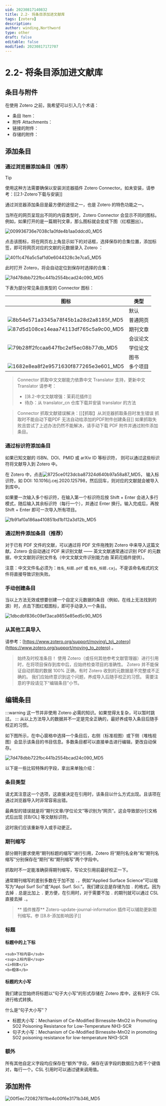 ```yaml
---
uid: 20230817140832
title: 2.2- 将条目添加进文献库
tags: [zotero]
description: 
author: winding,Northword
type: other
draft: false
editable: false
modified: 20230817172707
---
```


# 2.2- 将条目添加进文献库

条目与附件
-----

在使用 Zotero 之前，我希望可以引入几个术语：

* 条目 Item：
* 附件 Attachments：
* 链接的附件：
* 存储的附件：

添加条目
----

### 通过浏览器添加条目（推荐）

> [!tip]
> 使用这种方法需要确保以安装浏览器插件 Zotero Connector。如未安装，请参考：[[2.1-Zotero下载与安装]]

通过浏览器添加条目是最方便的途径之一，也是 Zotero 的特色功能之一。

当所在的网页呈现出不同的内容类型时，Zotero Connector 会显示不同的图标。例如，如果打开的是一篇期刊文章，那么图标就会变成下图（红框圈出）。

![009936736e7038c1a0fde4b1aa0ddcd0_MD5](https://cdn.pkmer.cn/images/202308171631129.png!pkmer)

点击该图标，将在网页右上角显示如下的对话框，选择保存的合集位置，添加标签，即可将网页对应的文献的元数据录入 Zotero ：

![4011c476a5c5af1d0e6044328c3e7ca5_MD5](https://cdn.pkmer.cn/images/202308171631130.png!pkmer)

此时打开 Zotero，将会自动定位到保存时选择的合集：

![7d478dbb722fbc441b2554bcad24c090_MD5](https://cdn.pkmer.cn/images/202308171631131.png!pkmer)

下表为部分常见条目类型的 Connector 图标：

| 图标 | 类型 |
| --- | --- |
|  | 默认 |
| ![8b54e571a3345a78f45b1a28d2a8185f_MD5](https://cdn.pkmer.cn/images/202308171631132.png!pkmer)| 普通网页 |
| ![87d5d108ce14eaa74113df765c5a9c00_MD5](https://cdn.pkmer.cn/images/202308171631133.png!pkmer)| 期刊文章 |
|  | 会议论文 |
| ![79b28ff2fccaa647fbc2ef5ec08b77db_MD5](https://cdn.pkmer.cn/images/202308171631134.png!pkmer)| 学位论文 |
|  | 图书 |
| ![1682e8ea8f2e9571630f877265e3e601_MD5](https://cdn.pkmer.cn/images/202308171631135.png!pkmer)| 多个项目 |

> Connector 抓取中文文献能力依靠中文 Translator 支持，更新中文 Translator 请参考：
>
> * [[8.2-中文文献增强：茉莉花插件]]
> * 待办：从 translator\_cn 仓库下载并安装 translator 的方法

> Connector 抓取文献错误解决：[[【抓取】从浏览器抓取条目时发生错误 抓取时不能自动下载PDF 无法自动给添加的PDF附件创建条目]] 如果抓取失败且尝试了上述办法仍然不能解决，请手动下载 PDF 附件并通过附件添加条目。

### 通过标识符添加条目

如果已知文献的 ISBN、DOI、PMID 或 arXiv ID 等标识符， 则可以通过这些标识符将文献导入到 Zotero 中。

在 Zotero 中，点击![8725ce0123dcba87324d640b97a58a87_MD5](https://cdn.pkmer.cn/images/202308171631136.png!pkmer)， 输入标识符，如 DOI: 10.1016/j.cej.2020.125798，然后回车，则对应的文献就会被导入到库中。

如果要一次输入多个标识符，在输入第一个标识符后按 Shift + Enter 会进入多行模式，随后输入其余标识符（每行一个），并通过 Enter 换行。输入完成后，再按 Shift + Enter 即可一次导入所有项目。

![fb91af0a186aa410851bd1b112a3d12b_MD5](https://cdn.pkmer.cn/images/202308171631137.png!pkmer)

### 通过附件添加条目（推荐）

对于已有 PDF 文件的文献，可以通过将 PDF 文件拖拽到 Zotero 中来导入这篇文献。Zotero 会自动通过 PDF 来识别文献 —— 英文文献通常通过识别 PDF 的元数据，中文文献则识别文件名（中文文献文件识别能力由 茉莉花插件提供）。

注意：中文文件名必须为：`姓名_标题.pdf` 或 `姓名_标题.caj`。不是该命名格式的文件将直接导致识别失败。

### 手动创建条目

当以上方法无效或想要创建一个自定义元数据的条目（例如，在线上无法找到的源）时，点击下图红框图标，即可手动录入一个条目。

![1dbcdbf836c09ef3aca9855e85ed5c90_MD5](https://cdn.pkmer.cn/images/202308171631138.png!pkmer)

### 从其他工具导入

请参考：[https://www.zotero.org/support/moving\_to\_zotero](https://www.zotero.org/support/moving_to_zotero) 。

> 始终及时校准条目！ 使用 Zotero（或任何其他参考文献管理器）进行引用时，在将项目保存到库中后，应始终检查项目的准确性。 Zotero 并不能保证自动抓取的数据 100% 正确，有时 Zotero 收到的元数据是不完整或不正确的。 我们应始终意识到这个问题，养成导入后随手校正的习惯。 需要注意的字段请见下“编辑条目”小节。

编辑条目
----

:::warning 这一节并非使用 Zotero 必需的知识。如果觉得太复杂，可以暂时跳过。 ::: 从以上方法导入的数据并不一定是完全正确的，最好养成导入条目后随手校正的习惯。

如下图所示，在中心窗格中选择一个条目后，右侧（标准视图）或下侧（堆栈视图）会显示该条目的书目信息。多数条目都可以直接单击进行编辑，更改自动保存。

![7d478dbb722fbc441b2554bcad24c090_MD5](https://cdn.pkmer.cn/images/202308171631131.png!pkmer)

以下是一些比较特殊的字段，拿出来单独介绍：

### 条目类型

请尤其注意这一个选项，这直接决定在引用时，该条目以什么方式出现。且该项在通过浏览器导入时非常容易出错。

最典型的错误就是将“期刊文章/学位论文”等识别为“网页”。这会导致部分引文格式后出现 \[EB/OL\] 等文献标识符。

这时我们应该重新导入或手动更正。

### 期刊缩写

部分期刊要求使用“期刊标题的缩写”进行引用，Zotero 将“期刊名全称”和“期刊名缩写”分别保存在“期刊”和“期刊缩写”两个字段中。

抓取时不一定能准确获得期刊缩写，写论文引用前最好校正一下。

通常期刊缩写的差别多数在于加不加 `.`，例如“Applied Surface Science”可以缩写为“Appl Surf Sci”或“Appl. Surf. Sci.”。我们建议总是存储为加 `.` 的格式。因为去掉 `.` 总是比加上 `.` 更方便，在引用时，对于需要不加 `.` 的期刊就可以通过 CSL 直接去掉 `.`。

> \*\* 插件推荐\*\* Zotero-update-journal-information 插件可以辅助更新期刊缩写。参 [[8.8-添加影响因子]]

### 标题

#### 标题中的上下标

```
<sub>下标内容</sub>
<sup>上标内容</sup>
<i>斜体</i>
<b>粗体</b>

```

#### 标题的大小写

我们建议您始终将标题以“句子大小写”的形式存储在 Zotero 库中，这有利于 CSL 进行格式转换。

什么是“句子大小写”？

* 标题大小写：Mechanism of Ce-Modified Birnessite-MnO2 in Promoting SO2 Poisoning Resistance for Low-Temperature NH3\-SCR
* 句子大小写：Mechanism of Ce-Modified Birnessite-MnO2 in promoting SO2 poisoning resistance for low-temperature NH3\-SCR

### 额外

所有其他自定义字段均应保存在“额外”字段，保存在该字段的数据应为若干个键值对，每行一个。CSL 引用时可以通过键来调用值。

添加附件
----

![00f5ec720827811be4c00f6e3171b346_MD5](https://cdn.pkmer.cn/images/202308171631140.png!pkmer)